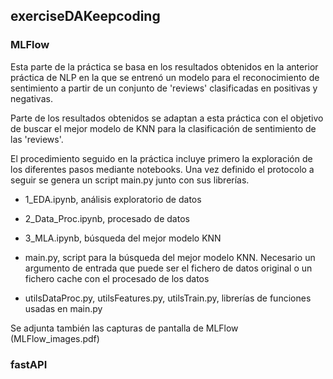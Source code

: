 ## exerciseDAKeepcoding

### MLFlow

Esta parte de la práctica se basa en los resultados obtenidos en la anterior práctica de NLP en la que se entrenó un modelo para el reconocimiento de sentimiento a partir de un conjunto de 'reviews' clasificadas en positivas y negativas.

Parte de los resultados obtenidos se adaptan a esta práctica con el objetivo de buscar el mejor modelo de KNN para la clasificación de sentimiento de las 'reviews'.

El procedimiento seguido en la práctica incluye primero la exploración de los diferentes pasos mediante notebooks. Una vez definido el protocolo a seguir se genera un script main.py junto con sus librerías.

- 1_EDA.ipynb, análisis exploratorio de datos

- 2_Data_Proc.ipynb, procesado de datos

- 3_MLA.ipynb, búsqueda del mejor modelo KNN

- main.py, script para la búsqueda del mejor modelo KNN. Necesario un argumento de entrada que puede ser el fichero de datos original o un fichero cache con el procesado de los datos

- utilsDataProc.py, utilsFeatures.py, utilsTrain.py, librerías de funciones usadas en main.py

Se adjunta también las capturas de pantalla de MLFlow (MLFlow_images.pdf)

### fastAPI

